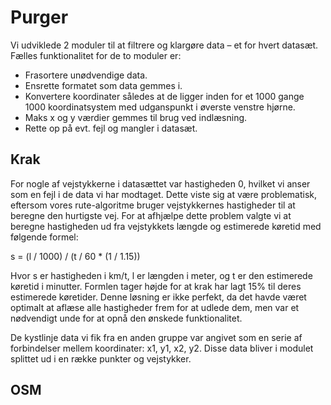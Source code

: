 # Purger

Vi udviklede 2 moduler til at filtrere og klargøre data – et for hvert datasæt. Fælles funktionalitet for de to moduler er:

- Frasortere unødvendige data.
- Ensrette formatet som data gemmes i.
- Konvertere koordinater således at de ligger inden for et 1000 gange 1000 koordinatsystem med udganspunkt i øverste venstre hjørne.
- Maks x og y værdier gemmes til brug ved indlæsning.
- Rette op på evt. fejl og mangler i datasæt.

## Krak

For nogle af vejstykkerne i datasættet var hastigheden 0, hvilket vi anser som en fejl i de data vi har modtaget. Dette viste sig at være problematisk, eftersom vores rute-algoritme bruger vejstykkernes hastigheder til at beregne den hurtigste vej. For at afhjælpe dette problem valgte vi at beregne hastigheden ud fra vejstykkets længde og estimerede køretid med følgende formel:

s = (l / 1000) / (t / 60 * (1 / 1.15))

Hvor s er hastigheden i km/t, l er længden i meter, og t er den estimerede køretid i minutter. Formlen tager højde for at krak har lagt 15% til deres estimerede køretider. Denne løsning er ikke perfekt, da det havde været optimalt at aflæse alle hastigheder frem for at udlede dem, men var et nødvendigt unde for at opnå den ønskede funktionalitet.

De kystlinje data vi fik fra en anden gruppe var angivet som en serie af forbindelser mellem koordinater: x1, y1, x2, y2. Disse data bliver i modulet splittet ud i en række punkter og vejstykker.

## OSM